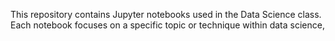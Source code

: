 This repository contains Jupyter notebooks used in the Data Science class. Each notebook focuses on a specific topic or technique within data science,
